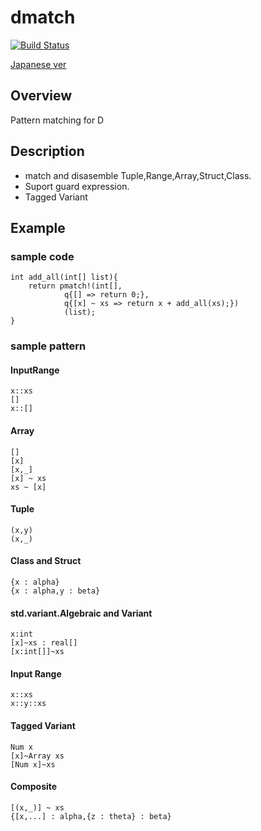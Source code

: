 # dmatch
[![Build Status](https://travis-ci.org/namachan10777/dmatch.svg?branch=master)](https://travis-ci.org/namachan10777/dmatch)

[Japanese ver](./README.ja.md)
## Overview
Pattern matching for D
## Description
* match and disasemble Tuple,Range,Array,Struct,Class.
* Suport guard expression.
* Tagged Variant

## Example
### sample code
```
int add_all(int[] list){
	return pmatch!(int[],
			q{[] => return 0;},
			q{[x] ~ xs => return x + add_all(xs);})
			(list);
}
```
### sample pattern
#### InputRange
```
x::xs
[]
x::[]
```
#### Array
```
[]
[x]
[x,_]
[x] ~ xs
xs ~ [x]
```
#### Tuple
```
(x,y)
(x,_)
```
#### Class and Struct
```
{x : alpha}
{x : alpha,y : beta}
```
#### std.variant.Algebraic and Variant
```
x:int
[x]~xs : real[]
[x:int[]]~xs
```
#### Input Range
```
x::xs
x::y::xs
```
#### Tagged Variant
```
Num x
[x]~Array xs
[Num x]~xs
```
#### Composite
```
[(x,_)] ~ xs
{[x,...] : alpha,{z : theta} : beta}
```
